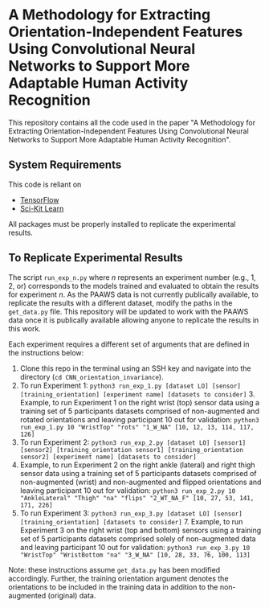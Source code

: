 # A Methodology for Extracting Orientation-Independent Features Using Convolutional Neural Networks to Support More Adaptable Human Activity Recognition

This repository contains all the code used in the paper "A Methodology for Extracting Orientation-Independent Features Using Convolutional Neural Networks to Support More Adaptable Human Activity Recognition". 

## System Requirements
This code is reliant on 
* [TensorFlow](https://www.tensorflow.org/install)
* [Sci-Kit Learn](https://scikit-learn.org/stable/install.html) 

All packages must be properly installed to replicate the experimental results. 

## To Replicate Experimental Results 
The script `run_exp_n.py` where *n* represents an experiment number (e.g., 1, 2, or) corresponds to the models trained and evaluated to obtain the results for experiment *n*. As the PAAWS data is not currently publically available, to replicate the results with a different dataset, modify the paths in the `get_data.py` file. This repository will be updated to work with the PAAWS data once it is publically available allowing anyone to replicate the results in this work. 

Each experiment requires a different set of arguments that are defined in the instructions below:
1. Clone this repo in the terminal using an SSH key and navigate into the directory (`cd CNN_orientation_invariance`).
2. To run Experiment 1: `python3 run_exp_1.py [dataset LO] [sensor] [training_orientation] [experiment name] [datasets to consider]`
   3. Example, to run Experiment 1 on the right wrist (top) sensor data using a training set of 5 participants datasets comprised of non-augmented and rotated orientations and leaving participant 10 out for validation: `python3 run_exp_1.py 10 "WristTop" "rots" "1_W_NA" [10, 12, 13, 114, 117, 126]`
4.  To run Experiment 2: `python3 run_exp_2.py [dataset LO] [sensor1] [sensor2] [training_orientation sensor1] [training_orientation sensor2] [experiment name] [datasets to consider]`
   5. Example, to run Experiment 2 on the right ankle (lateral) and right thigh sensor data using a training set of 5 participants datasets comprised of non-augmented (wrist) and non-augmented and flipped orientations and leaving participant 10 out for validation: `python3 run_exp_2.py 10 "AnkleLateral" "Thigh" "na" "flips" "2_WT_NA_F" [10, 27, 53, 141, 171, 226]`
6. To run Experiment 3: `python3 run_exp_3.py [dataset LO] [sensor] [training_orientation] [datasets to consider]`
   7. Example, to run Experiment 3 on the right wrist (top and bottom) sensors  using a training set of 5 participants datasets comprised solely of non-augmented data and leaving participant 10 out for validation: `python3 run_exp_3.py 10 "WristTop" "WristBottom "na" "3_W_NA" [10, 28, 33, 76, 100, 113]`

Note: these instructions assume `get_data.py` has been modified accordingly. Further, the training orientation argument denotes the orientations to be included in the training data in addition to the non-augmented (original) data.  
